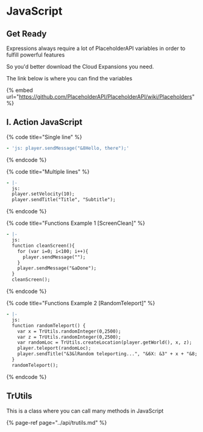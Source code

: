# JavaScript

## Get Ready

Expressions always require a lot of PlaceholderAPI variables in order to fulfill powerful features 

So you'd better download the Cloud Expansions you need.

The link below is where you can find the variables

{% embed url="https://github.com/PlaceholderAPI/PlaceholderAPI/wiki/Placeholders" %}

## Ⅰ. Action JavaScript

{% code title="Single line" %}
```yaml
- 'js: player.sendMessage("&8Hello, there");'
```
{% endcode %}

{% code title="Multiple lines" %}
```yaml
- |-
  js:
  player.setVelocity(10);
  player.sendTitle("Title", "Subtitle");
```
{% endcode %}

{% code title="Functions Example 1 \[ScreenClean\]" %}
```yaml
- |-
  js:
  function cleanScreen(){
    for (var i=0; i<100; i++){
      player.sendMessage("");
    }
    player.sendMessage("&aDone");
  }
  cleanScreen();
```
{% endcode %}

{% code title="Functions Example 2 \[RandomTeleport\]" %}
```yaml
- |-
  js:
  function randomTeleport() {
    var x = TrUtils.randomInteger(0,2500);
    var z = TrUtils.randomInteger(0,2500);
    var randomLoc = TrUtils.createLocation(player.getWorld(), x, z);
    player.teleport(randomLoc);
    player.sendTitle("&3&lRandom teleporting...", "&6X: &3" + x + "&8; &6Z: &3" + z, 20, 60, 20);
  }
  randomTeleport();
```
{% endcode %}

## TrUtils

This is a class where you can call many methods in JavaScript

{% page-ref page="../api/trutils.md" %}

